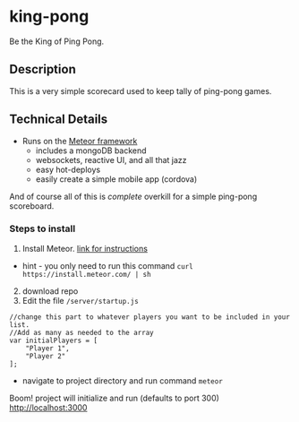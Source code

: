 # king-pong  
Be the King of Ping Pong.  
  
## Description  
This is a very simple scorecard used to keep tally of ping-pong games.  

## Technical Details
+ Runs on the [Meteor framework](https://www.meteor.com/)
  * includes a mongoDB backend
  * websockets, reactive UI, and all that jazz
  * easy hot-deploys
  * easily create a simple mobile app (cordova)
  
And of course all of this is _complete_ overkill for a simple ping-pong scoreboard.

### Steps to install
1. Install Meteor.  [link for instructions](https://www.meteor.com/install)
  * hint - you only need to run this command `curl https://install.meteor.com/ | sh`
2. download repo
3. Edit the file `/server/startup.js`
```
//change this part to whatever players you want to be included in your list.  
//Add as many as needed to the array
var initialPlayers = [
    "Player 1",  
    "Player 2"
];
```

* navigate to project directory and run command `meteor`

Boom! project will initialize and run (defaults to port 300)  
[http://localhost:3000](http://localhost:3000)
